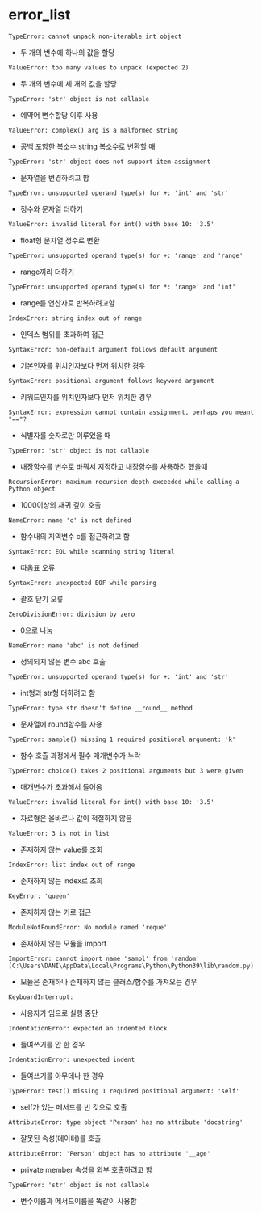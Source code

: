 # error_list



`TypeError: cannot unpack non-iterable int object`

 - 두 개의 변수에 하나의 값을 할당

`ValueError: too many values to unpack (expected 2)`

- 두 개의 변수에 세 개의 값을 할당

`TypeError: 'str' object is not callable`

- 예약어 변수할당 이후 사용

`ValueError: complex() arg is a malformed string`

- 공백 포함한 복소수 string 복소수로 변환할 때

`TypeError: 'str' object does not support item assignment`

- 문자열을 변경하려고 함

`TypeError: unsupported operand type(s) for +: 'int' and 'str'`

- 정수와 문자열 더하기

`ValueError: invalid literal for int() with base 10: '3.5'`

- float형 문자열 정수로 변환

`TypeError: unsupported operand type(s) for +: 'range' and 'range'`

- range끼리 더하기

`TypeError: unsupported operand type(s) for *: 'range' and 'int'`

- range를 연산자로 반복하려고함

`IndexError: string index out of range`

- 인덱스 범위를 초과하여 접근

`SyntaxError: non-default argument follows default argument`

- 기본인자를 위치인자보다 먼저 위치한 경우

`SyntaxError: positional argument follows keyword argument`

- 키워드인자를 위치인자보다 먼저 위치한 경우

`SyntaxError: expression cannot contain assignment, perhaps you meant "=="?`

- 식별자를 숫자로만 이루었을 때

`TypeError: 'str' object is not callable`

- 내장함수를 변수로 바꿔서 지정하고 내장함수를 사용하려 했을때

`RecursionError: maximum recursion depth exceeded while calling a Python object`

- 1000이상의 재귀 깊이 호출

`NameError: name 'c' is not defined`

- 함수내의 지역변수 c를 접근하려고 함

`SyntaxError: EOL while scanning string literal`

- 따옴표 오류

`SyntaxError: unexpected EOF while parsing`

- 괄호 닫기 오류

`ZeroDivisionError: division by zero`

- 0으로 나눔

`NameError: name 'abc' is not defined`

- 정의되지 않은 변수 abc 호출

`TypeError: unsupported operand type(s) for +: 'int' and 'str'`

- int형과 str형 더하려고 함

`TypeError: type str doesn't define __round__ method`

- 문자열에 round함수를 사용

`TypeError: sample() missing 1 required positional argument: 'k'`

- 함수 호출 과정에서 필수 매개변수가 누락

`TypeError: choice() takes 2 positional arguments but 3 were given`

- 매개변수가 초과해서 들어옴

`ValueError: invalid literal for int() with base 10: '3.5'`

- 자료형은 올바르나 값이 적절하지 않음

`ValueError: 3 is not in list`

- 존재하지 않는 value를 조회

`IndexError: list index out of range`

- 존재하지 않는 index로 조회

`KeyError: 'queen'`

- 존재하지 않는 키로 접근

`ModuleNotFoundError: No module named 'reque'`

- 존재하지 않는 모듈을 import

`ImportError: cannot import name 'sampl' from 'random' (C:\Users\DANI\AppData\Local\Programs\Python\Python39\lib\random.py)`

- 모듈은 존재하나 존재하지 않는 클래스/함수를 가져오는 경우

`KeyboardInterrupt: `

- 사용자가 임으로 실행 중단

`IndentationError: expected an indented block`

- 들여쓰기를 안 한 경우

`IndentationError: unexpected indent`

- 들여쓰기를 아무데나 한 경우

`TypeError: test() missing 1 required positional argument: 'self'`

- self가 있는 메서드를 빈 것으로 호출

`AttributeError: type object 'Person' has no attribute 'docstring'`

- 잘못된 속성(데이터)를 호출

`AttributeError: 'Person' object has no attribute '__age'`

- private member 속성을 외부 호출하려고 함

`TypeError: 'str' object is not callable`

- 변수이름과 메서드이름을 똑같이 사용함
